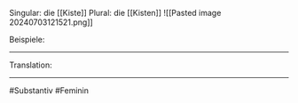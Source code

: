 Singular: die [[Kiste]]
Plural: die [[Kisten]]
![[Pasted image 20240703121521.png]]

Beispiele:

---
Translation:


---

#Substantiv #Feminin 
